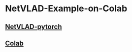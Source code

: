 # NetVLAD-Example-on-Colab

## [NetVLAD-pytorch](https://github.com/lyakaap/NetVLAD-pytorch)

## [Colab ](https://github.com/socome/NetVLAD-Example-on-Colab/blob/master/NetVLAD_manual.ipynb)
